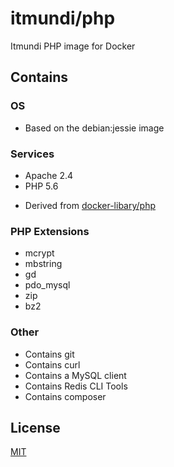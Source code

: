 # itmundi/php
Itmundi PHP image for Docker

## Contains

### OS
 - Based on the debian:jessie image

### Services
 - Apache 2.4
 - PHP 5.6

* Derived from [docker-libary/php](https://github.com/docker-library/php/tree/master/5.6/apache)

### PHP Extensions
 - mcrypt
 - mbstring
 - gd
 - pdo_mysql
 - zip
 - bz2

### Other
 - Contains git
 - Contains curl
 - Contains a MySQL client
 - Contains Redis CLI Tools
 - Contains composer

## License
[MIT](LICENSE)
